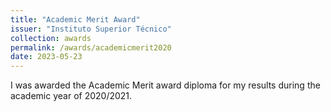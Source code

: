 ```yaml
---
title: "Academic Merit Award"
issuer: "Instituto Superior Técnico"
collection: awards
permalink: /awards/academicmerit2020
date: 2023-05-23
---
```


I was awarded the Academic Merit award diploma for my results during the academic year of 2020/2021.
